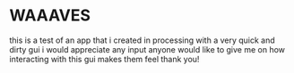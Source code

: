 # WAAAVES
this is a test of an app that i created in processing with a very quick and dirty gui
i would appreciate any input anyone would like to give me on how interacting with this gui makes them feel
thank you!
